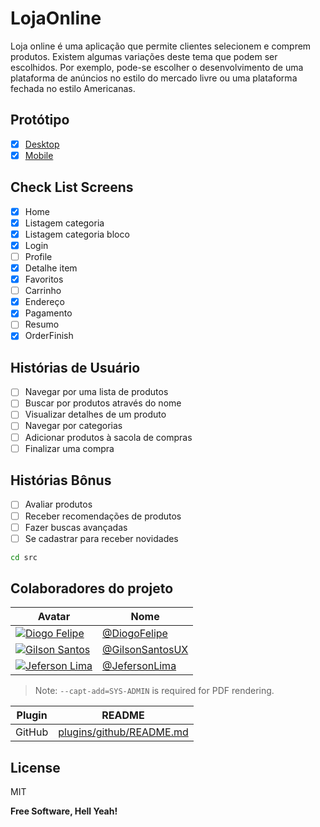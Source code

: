 # LojaOnline
Loja online é uma aplicação que permite clientes selecionem e comprem produtos. Existem algumas variações deste tema que podem ser escolhidos. Por exemplo, pode-se escolher o desenvolvimento de uma plataforma de anúncios no estilo do mercado livre ou uma plataforma fechada no estilo Americanas.

## Protótipo
- [X] [Desktop](https://www.figma.com/proto/Flot7v1pDSWhWgHybwJ387/Store-On?page-id=2%3A8&node-id=111%3A6942&viewport=241%2C48%2C0.71&scaling=scale-down&starting-point-node-id=111%3A6942)
- [X] [Mobile](https://www.figma.com/proto/Flot7v1pDSWhWgHybwJ387/Store-On?page-id=2%3A7&node-id=111%3A6577&viewport=241%2C48%2C0.21&scaling=scale-down&starting-point-node-id=111%3A6577)

## Check List Screens
- [X] Home
- [X] Listagem categoria
- [X] Listagem categoria bloco
- [X] Login
- [ ] Profile
- [X] Detalhe item
- [X] Favoritos
- [ ] Carrinho
- [X] Endereço
- [X] Pagamento
- [ ] Resumo
- [X] OrderFinish

## Histórias de Usuário
- [ ] Navegar por uma lista de produtos
- [ ] Buscar por produtos através do nome
- [ ] Visualizar detalhes de um produto
- [ ] Navegar por categorias
- [ ] Adicionar produtos à sacola de compras
- [ ] Finalizar uma compra

## Histórias Bônus
- [ ] Avaliar produtos
- [ ] Receber recomendações de produtos
- [ ] Fazer buscas avançadas
- [ ] Se cadastrar para receber novidades

```sh
cd src
```

## Colaboradores do projeto

| Avatar | Nome |
| ------ | ------ |
|[![Diogo Felipe](https://avatars.githubusercontent.com/u/67284614?s=64&v=4)](https://github.com/diogof651) | [@DiogoFelipe](https://github.com/diogof651) |
|[![Gilson Santos](https://avatars.githubusercontent.com/u/5659433?s=64&v=4)](https://github.com/gilsonsantosux) | [@GilsonSantosUX](https://github.com/gilsonsantosux) |
|[![Jeferson Lima](https://avatars.githubusercontent.com/u/11639069?s=64&v=4)](https://github.com/jefersonlima) | [@JefersonLima](https://github.com/jefersonlima) |

> Note: `--capt-add=SYS-ADMIN` is required for PDF rendering.

| Plugin | README |
| ------ | ------ |
| GitHub | [plugins/github/README.md][PlGh] |

## License

MIT

**Free Software, Hell Yeah!**

[//]: # (Para saber mais sobre o markdown https://daringfireball.net/projects/markdown/syntax#link)


[PlGh]: <https://github.com/joemccann/dillinger/tree/master/plugins/github/README.md>
